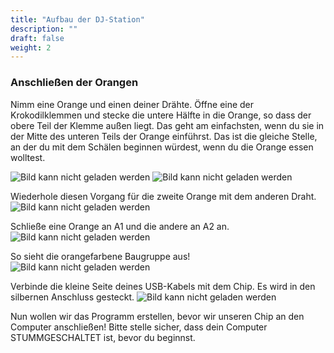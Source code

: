 ```yaml
---
title: "Aufbau der DJ-Station"
description: ""
draft: false
weight: 2
---
```


### Anschließen der Orangen
Nimm eine Orange und einen deiner Drähte. Öffne eine der Krokodilklemmen und stecke die untere Hälfte in die Orange, so dass der obere Teil der Klemme außen liegt. Das geht am einfachsten, wenn du sie in der Mitte des unteren Teils der Orange einführst. Das ist die gleiche Stelle, an der du mit dem Schälen beginnen würdest, wenn du die Orange essen wolltest.

![Bild kann nicht geladen werden](../img/setup1.png?classes=border,shadow)
![Bild kann nicht geladen werden](../img/setup2.png?classes=border,shadow)

Wiederhole diesen Vorgang für die zweite Orange mit dem anderen Draht.
![Bild kann nicht geladen werden](../img/setup3.png?classes=border,shadow)

Schließe eine Orange an A1 und die andere an A2 an. 
![Bild kann nicht geladen werden](../img/setup4.png?classes=border,shadow)

So sieht die orangefarbene Baugruppe aus!
![Bild kann nicht geladen werden](../img/setup5.png?classes=border,shadow)

Verbinde die kleine Seite deines USB-Kabels mit dem Chip. Es wird in den silbernen Anschluss gesteckt.
![Bild kann nicht geladen werden](../img/setup6.png?classes=border,shadow)

Nun wollen wir das Programm erstellen, bevor wir unseren Chip an den Computer anschließen! Bitte stelle sicher, dass dein Computer STUMMGESCHALTET ist, bevor du beginnst. 
